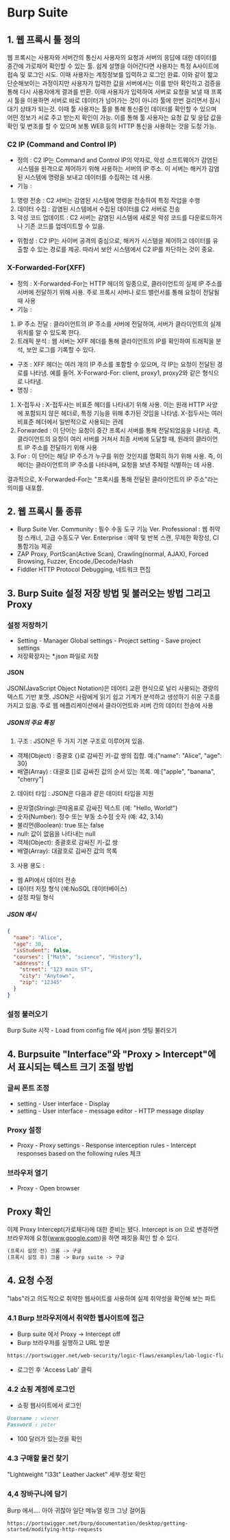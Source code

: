 # Burp Suite
## 1. 웹 프록시 툴 정의
웹 프록시는 사용자와 서버간의 통신시 사용자의 요청과 서버의 응답에 대한 데이터를 중간에 가로채어 확인할 수 있는 툴.
쉽게 설명을 이어간다면 사용자는 특정 A사이트에 접속 및 로그인 시도. 이때 사용자는 계정정보를 입력하고 로그인 완료. 이와 같이 짧고 단순해보이는 과정이지만 사용자가 입력한 값을 서버에서는 이를 받아 확인하고 검증을 통해 다시 사용자에게 결과를 반환.
이때 사용자가 입력하여 서버로 요청을 보낼 때 프록시 툴을 이용하면 서버로 바로 데이터가 넘어가는 것이 아니라 툴에 한번 걸리면서 잠시 대기 상태가 되는것. 이때 툴 사용자는 툴을 통해 통신중인 데이터를 확인할 수 있으며 어떤 정보가 서로 주고 받는지 확인이 가능. 이를 통해 툴 사용자는 요청 값 및 응답 값을 확인 및 변조를 할 수 있으며  보통 WEB 등의 HTTP 통신을 사용하는 것을 도청 가능.

### C2 IP (Command and Control IP)
- 정의 : C2 IP는 Command and Control IP의 약자로, 악성 소프트웨어가 감염된 시스템을 원격으로 제어하기 위해 사용하는 서버의 IP 주소. 이 서버는 해커가 감염된 시스템에 명령을 보내고 데이터를 수집하는 데 사용.
- 기능 :
1. 명령 전송 : C2 서버는 감염된 시스템에 명령을 전송하여 특정 작업을 수행
2. 데이터 수집 : 감염된 시스템에서 수집된 데이터를 C2 서버로 전송
3. 악성 코드 업데이트 : C2 서버는 감염된 시스템에 새로운 악성 코드를 다운로드하거나 기존 코드를 업데이트할 수 있음.
- 위험성 : C2 IP는 사이버 공격의 중심으로, 해커가 시스템을 제어하고 데이터를 유출할 수 있는 경로를 제공. 따라서 보안 시스템에서 C2 IP를 차단하는 것이 중요.

### X-Forwarded-For(XFF)
- 정의 : X-Forwarded-For는 HTTP 헤더의 일종으로, 클라이언트의 실제 IP 주소를 서버에 전달하기 위해 사용. 주로 프록시 서버나 로드 밸런서를 통해 요청이 전달될 때 사용
- 기능 : 
1. IP 주소 전달 : 클라이언트의 IP 주소를 서버에 전달하여, 서버가 클라이언트의 실제 위치를 알 수 있도록 한다.
2. 트래픽 분석 : 웹 서버는 XFF 헤더를 통해 클라이언트의 IP를 확인하여 트래픽을 분석, 보안 로그를 기록할 수 있다.
- 구조 : XFF 헤더는 여러 개의 IP 주소를 포함할 수 있으며, 각 IP는 요청이 전달된 경로를 나타냄. 예를 들어. X-Forward-For: client, proxy1, proxy2와 같은 형식으로 나타냄.
- 명칭 :
1. X-접두사 : X-접두사는 비표준 헤더를 나타내기 위해 사용. 이는 원래 HTTP 사양에 포함되지 않은 헤더로, 특정 기능을 위해 추가된 것임을 나타냄. X-접두사는 여러 비표준 헤더에서 일반적으로 사용되는 관례
2. Forwarded : 이 단어는 요청이 중간 프록시 서버를 통해 전달되었음을 나타냄. 즉, 클라이언트의 요청이 여러 서버를 거쳐서 최종 서버에 도달할 때, 원래의 클라이언트 IP 주소를 전달하기 위해 사용
3. For : 이 단어는 해당 IP 주소가 누구를 위한 것인지를 명확히 하기 위해 사용. 즉, 이 헤더는 클라이언트의 IP 주소를 나타내며, 요청을 보낸 주체럴 식별하는 데 사용.

결과적으로, X-Forwarded-For는 "프록시를 통해 전달된 클라이언트의 IP 주소"라는 의미를 내포함.

## 2. 웹 프록시 툴 종류
- Burp Suite
Ver. Community : 필수 수동 도구 기능
Ver. Professional : 웹 취약점 스캐너, 고급 수동도구
Ver. Enterprise : 예약 및 반복 스캔, 무제한 확장성, CI 통합기능 제공
- ZAP
Proxy, PortScan(Active Scan), Crawling(normal, AJAX), Forced Browsing, Fuzzer, Encode./Decode/Hash
- Fiddler
HTTP Protocol Debugging, 네트워크 편집

## 3. Burp Suite 설정 저장 방법 및 불러오는 방법 그리고 Proxy
### 설정 저장하기
- Setting - Manager Global settings - Project setting - Save project settings
- 저장확장자는 *.json 파일로 저장
#### JSON
JSON(JavaScript Object Notation)은 데어티 교환 현식으로 널리 사용되는 경량의 텍스트 기반 포맷. JSON은 사람에게 읽기 쉽고 기계가 분석하고 생성하기 쉬운 구조를 가지고 있음. 주로 웹 애플리케이션에서 클라이언트와 서버 간의 데이터 전송에 사용
##### JSON의 주요 특징
1. 구조 : JSON은 두 가지 기본 구조로 이루어져 있음.
- 객체(Object) : 중괄호 {}로 감싸진 키-값 쌍의 집합. 예:{"name": "Alice", "age": 30}
- 배열(Array) : 대괄호 []로 감싸진 값의 순서 있는 목록. 예:\["apple", "banana", "cherry"\]
2. 데이터 타입 : JSON은 다음과 같은 데이터 타입을 지원
- 문자열(String):큰따옴표로 감싸진 텍스트 (예: "Hello, World!")
- 숫자(Number): 정수 또는 부동 소수점 숫자 (예: 42, 3.14)
- 불리언(Boolean): true 또는 false
- null: 값이 없음을 나타내는 null
- 객체(Object): 중괄호로 감싸진 키-값 쌍
- 배열(Array): 대괄호로 감싸진 값의 목록
3. 사용 용도 :
- 웹 API에서 데이터 전송
- 데이터 저장 형식 (예:NoSQL 데이터베이스)
- 설정 파일 형식
##### JSON 예시
```Json
{
  "name": "Alice",
  "age": 30,
  "isStudent": false,
  "courses": ["Math", "science", "History"],
  "address": {
    "street": "123 main ST",
    "city": "Anytown",
    "zip": "12345"
  }
}
```
### 설정 불러오기
Burp Suite 시작 - Load from config file 에서 json 셋팅 불러오기
## 4. Burpsuite "Interface"와 "Proxy > Intercept"에서 표시되는 텍스트 크기 조절 방법
### 글씨 폰트 조정
- setting - User interface - Display
- setting - User interface - message editor - HTTP message display
### Proxy 설정
- Proxy - Proxy settings - Response interception rules - Intercept responses based on the following rules 체크
### 브라우저 열기
- Proxy - Open browser
## Proxy 확인
이제 Proxy Intercept(가로채다)에 대한 준비는 됐다. Intercept is on 으로 변경하면
브라우저에 요청(www.google.com)을 하면 패킷을 확인 할 수 있다.
```md
(프록시 설정 전) 크롬 -> 구글
(프록시 설정 후) 크롬 -> Burp suite -> 구글
```
## 4. 요청 수정
"labs"라고 의도적으로 취약한 웹사이트를 사용하여 실제 취약성을 확인해 보는 파트
### 4.1 Burp 브라우저에서 취약한 웹사이트에 접근
- Burp suite 에서 Proxy -> Intercept off
- Burp 브라우저를 실행하고 URL 방문
```md
https://portswigger.net/web-security/logic-flaws/examples/lab-logic-flaws-excessive-trust-in-client-side-controls
```
- 로그인 후 'Access Lab' 클릭
### 4.2 쇼핑 계정에 로그인
- 쇼핑 웹사이트에서 로그인
```md
Username : wiener
Password : peter
```
- 100 달러가 있는것을 확인
### 4.3 구매할 물건 찾기
"Lightweight "l33t" Leather Jacket" 세부 정보 확인
### 4,4 장바구니에 담기
Burp 에서....
아아 귀찮아
일단 메뉴얼 링크 그냥 걸어둠
```mb
https://portswigger.net/burp/documentation/desktop/getting-started/modifying-http-requests
```
